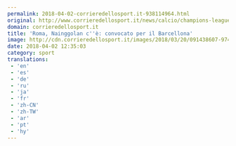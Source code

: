 ```yaml
---
permalink: 2018-04-02-corrieredellosport.it-938114964.html
original: http://www.corrieredellosport.it/news/calcio/champions-league/2018/04/02-40833396/roma_nainggolan_c_convocato_per_il_barcellona/
domain: corrieredellosport.it
title: 'Roma, Nainggolan c''è: convocato per il Barcellona'
image: http://cdn.corrieredellosport.it/images/2018/03/20/091438607-974fc150-f310-4ab5-b9a9-0dc79b280752.jpg
date: 2018-04-02 12:35:03
category: sport
translations: 
 - 'en'
 - 'es'
 - 'de'
 - 'ru'
 - 'ja'
 - 'fr'
 - 'zh-CN'
 - 'zh-TW'
 - 'ar'
 - 'pt'
 - 'hy'
---
```


